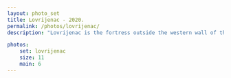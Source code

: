 ```yaml
---
layout: photo_set
title: Lovrijenac - 2020.
permalink: /photos/lovrijenac/
description: "Lovrijenac is the fortress outside the western wall of the city of Dubrovnik."

photos:
    set: lovrijenac
    size: 11
    main: 6
---
```

